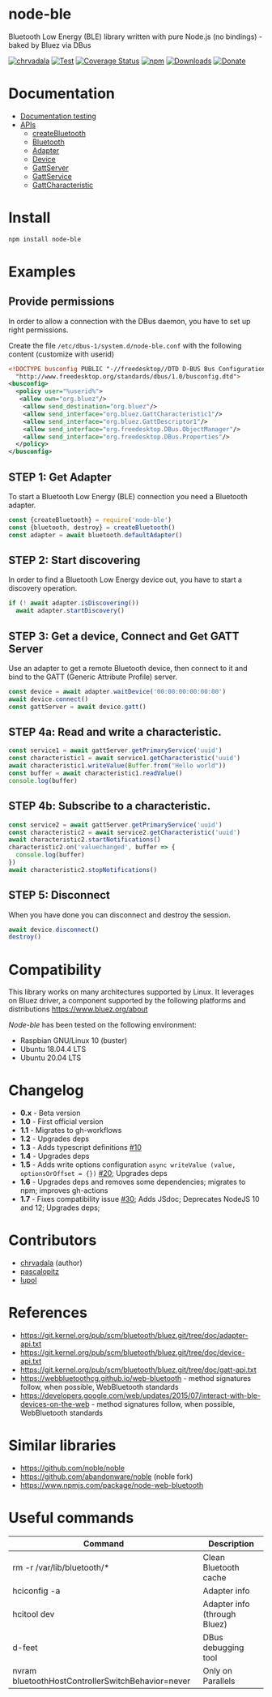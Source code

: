 # node-ble

Bluetooth Low Energy (BLE) library written with pure Node.js (no bindings) - baked by Bluez via DBus

[![chrvadala](https://img.shields.io/badge/website-chrvadala-orange.svg)](https://chrvadala.github.io)
[![Test](https://github.com/chrvadala/node-ble/workflows/Test/badge.svg)](https://github.com/chrvadala/node-ble/actions)
[![Coverage Status](https://coveralls.io/repos/github/chrvadala/node-ble/badge.svg?branch=master)](https://coveralls.io/github/chrvadala/node-ble?branch=master)
[![npm](https://img.shields.io/npm/v/node-ble.svg?maxAge=2592000?style=plastic)](https://www.npmjs.com/package/node-ble)
[![Downloads](https://img.shields.io/npm/dm/node-ble.svg)](https://www.npmjs.com/package/node-ble)
[![Donate](https://img.shields.io/badge/donate-PayPal-green.svg)](https://www.paypal.me/chrvadala/25)


# Documentation
- [Documentation testing](https://github.com/chrvadala/node-ble/blob/main/docs/documentation-testing.md)
- [APIs](https://github.com/chrvadala/node-ble/blob/main/docs/api.md)
  - [createBluetooth](https://github.com/chrvadala/node-ble/blob/main/docs/api.md#createBluetooth)
  - [Bluetooth](https://github.com/chrvadala/node-ble/blob/main/docs/api.md#Bluetooth)
  - [Adapter](https://github.com/chrvadala/node-ble/blob/main/docs/api.md#Adapter)
  - [Device](https://github.com/chrvadala/node-ble/blob/main/docs/api.md#Device)
  - [GattServer](https://github.com/chrvadala/node-ble/blob/main/docs/api.md#GattServer)
  - [GattService](https://github.com/chrvadala/node-ble/blob/main/docs/api.md#GattService)
  - [GattCharacteristic](https://github.com/chrvadala/node-ble/blob/main/docs/api.md#GattCharacteristic)

# Install
```sh
npm install node-ble
```

# Examples

## Provide permissions
In order to allow a connection with the DBus daemon, you have to set up right permissions.

Create the file `/etc/dbus-1/system.d/node-ble.conf` with the following content (customize with userid)

```xml
<!DOCTYPE busconfig PUBLIC "-//freedesktop//DTD D-BUS Bus Configuration 1.0//EN"
  "http://www.freedesktop.org/standards/dbus/1.0/busconfig.dtd">
<busconfig>
  <policy user="%userid%">
   <allow own="org.bluez"/>
    <allow send_destination="org.bluez"/>
    <allow send_interface="org.bluez.GattCharacteristic1"/>
    <allow send_interface="org.bluez.GattDescriptor1"/>
    <allow send_interface="org.freedesktop.DBus.ObjectManager"/>
    <allow send_interface="org.freedesktop.DBus.Properties"/>
  </policy>
</busconfig>
```

## STEP 1: Get Adapter
To start a Bluetooth Low Energy (BLE) connection you need a Bluetooth adapter.

```javascript
const {createBluetooth} = require('node-ble')
const {bluetooth, destroy} = createBluetooth()
const adapter = await bluetooth.defaultAdapter()
```

## STEP 2: Start discovering
In order to find a Bluetooth Low Energy device out, you have to start a discovery operation.
```javascript
if (! await adapter.isDiscovering())
  await adapter.startDiscovery()
```

## STEP 3: Get a device, Connect and Get GATT Server
Use an adapter to get a remote Bluetooth device, then connect to it and bind to the GATT (Generic Attribute Profile) server.

```javascript
const device = await adapter.waitDevice('00:00:00:00:00:00')
await device.connect()
const gattServer = await device.gatt()
```

## STEP 4a: Read and write a characteristic.
```javascript
const service1 = await gattServer.getPrimaryService('uuid')
const characteristic1 = await service1.getCharacteristic('uuid')
await characteristic1.writeValue(Buffer.from("Hello world"))
const buffer = await characteristic1.readValue()
console.log(buffer)
```

## STEP 4b: Subscribe to a characteristic.
```javascript
const service2 = await gattServer.getPrimaryService('uuid')
const characteristic2 = await service2.getCharacteristic('uuid')
await characteristic2.startNotifications()
characteristic2.on('valuechanged', buffer => {
  console.log(buffer)
})
await characteristic2.stopNotifications()
```

## STEP 5: Disconnect
When you have done you can disconnect and destroy the session.
```javascript
await device.disconnect()
destroy()
```

# Compatibility
This library works on many architectures supported by Linux.
It leverages on Bluez driver, a component supported by the following platforms and distributions https://www.bluez.org/about

*Node-ble* has been tested on the following environment:
- Raspbian GNU/Linux 10 (buster)
- Ubuntu 18.04.4 LTS
- Ubuntu 20.04 LTS

# Changelog
- **0.x** - Beta version
- **1.0** - First official version
- **1.1** - Migrates to gh-workflows
- **1.2** - Upgrades deps
- **1.3** - Adds typescript definitions [#10](https://github.com/chrvadala/node-ble/pull/10)
- **1.4** - Upgrades deps
- **1.5** - Adds write options configuration  `async writeValue (value, optionsOrOffset = {})` [#20](https://github.com/chrvadala/node-ble/pull/20); Upgrades deps
- **1.6** - Upgrades deps and removes some dependencies; migrates to npm; improves gh-actions
- **1.7** - Fixes compatibility issue [#30](https://github.com/chrvadala/node-ble/issues/30); Adds JSdoc; Deprecates NodeJS 10 and 12; Upgrades deps;

# Contributors
- [chrvadala](https://github.com/chrvadala) (author)
- [pascalopitz](https://github.com/pascalopitz)
- [lupol](https://github.com/lupol)

# References
- https://git.kernel.org/pub/scm/bluetooth/bluez.git/tree/doc/adapter-api.txt
- https://git.kernel.org/pub/scm/bluetooth/bluez.git/tree/doc/device-api.txt
- https://git.kernel.org/pub/scm/bluetooth/bluez.git/tree/doc/gatt-api.txt
- https://webbluetoothcg.github.io/web-bluetooth - method signatures follow, when possible, WebBluetooth standards
- https://developers.google.com/web/updates/2015/07/interact-with-ble-devices-on-the-web - method signatures follow, when possible, WebBluetooth standards

# Similar libraries
- https://github.com/noble/noble
- https://github.com/abandonware/noble (noble fork)
- https://www.npmjs.com/package/node-web-bluetooth

# Useful commands
| Command | Description |
| --- | --- |
| rm -r /var/lib/bluetooth/* | Clean Bluetooth cache |
| hciconfig -a | Adapter info |
| hcitool dev | Adapter info (through Bluez) |
| d-feet | DBus debugging tool |
| nvram bluetoothHostControllerSwitchBehavior=never | Only on Parallels |
